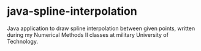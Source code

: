 # java-spline-interpolation

Java application to draw spline interpolation between given points, written during my Numerical Methods II classes at military University of Technology.
